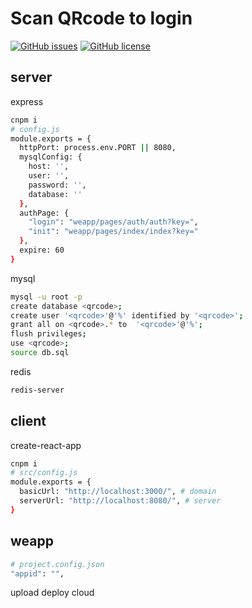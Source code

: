 # Scan QRcode to login
[![GitHub issues](https://img.shields.io/github/issues/MakerGYT/qrcode-login.svg)](https://github.com/MakerGYT/qrcode-login/issues)
[![GitHub license](https://img.shields.io/github/license/MakerGYT/qrcode-login.svg)](https://github.com/MakerGYT/qrcode-login)
## server
express

```sh
cnpm i
# config.js
module.exports = {
  httpPort: process.env.PORT || 8080,
  mysqlConfig: {
    host: '',
    user: '',
    password: '',
    database: ''
  },
  authPage: {
    "login": "weapp/pages/auth/auth?key=",
    "init": "weapp/pages/index/index?key="
  },
  expire: 60
}
```
mysql
```sh
mysql -u root -p
create database <qrcode>;
create user '<qrcode>'@'%' identified by '<qrcode>'; 
grant all on <qrcode>.* to  '<qrcode>'@'%';
flush privileges;
use <qrcode>;
source db.sql
```
redis
```sh
redis-server
```
## client
create-react-app
```sh
cnpm i
# src/config.js
module.exports = {
  basicUrl: "http://localhost:3000/", # domain
  serverUrl: "http://localhost:8080/", # server
}
```
## weapp
```sh
# project.config.json
"appid": "",
```
upload deploy cloud